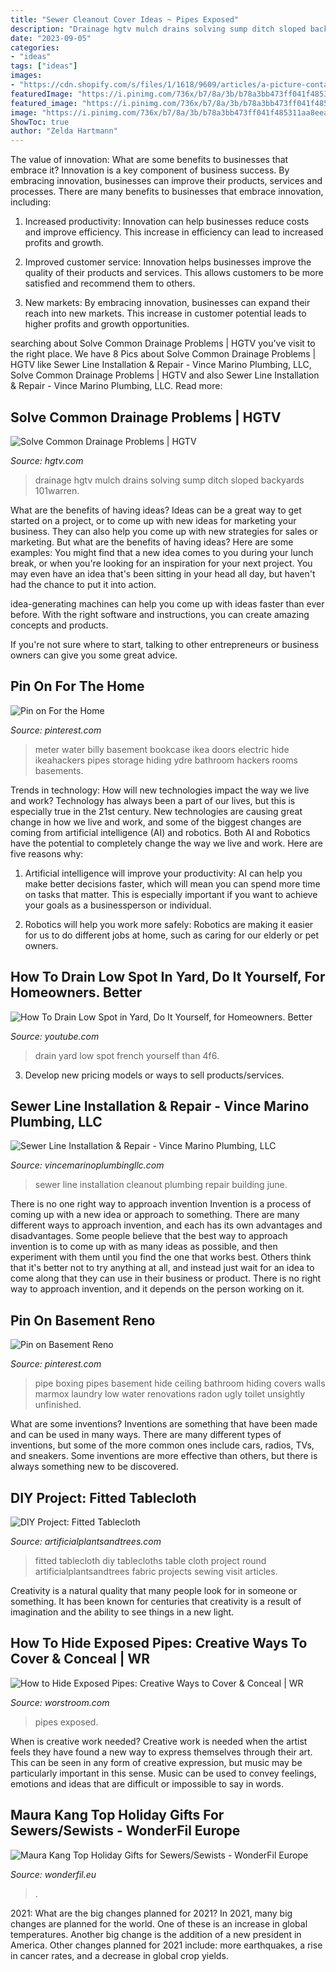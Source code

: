 ```yaml
---
title: "Sewer Cleanout Cover Ideas ~ Pipes Exposed"
description: "Drainage hgtv mulch drains solving sump ditch sloped backyards 101warren"
date: "2023-09-05"
categories:
- "ideas"
tags: ["ideas"]
images:
- "https://cdn.shopify.com/s/files/1/1618/9609/articles/a-picture-containing-website-description-automati_1200x600_crop_center.jpg?v=1606359568"
featuredImage: "https://i.pinimg.com/736x/b7/8a/3b/b78a3bb473ff041f485311aa8eea8b37--basement-finishing-basement-apartment.jpg"
featured_image: "https://i.pinimg.com/736x/b7/8a/3b/b78a3bb473ff041f485311aa8eea8b37--basement-finishing-basement-apartment.jpg"
image: "https://i.pinimg.com/736x/b7/8a/3b/b78a3bb473ff041f485311aa8eea8b37--basement-finishing-basement-apartment.jpg"
ShowToc: true
author: "Zelda Hartmann"
---
```



The value of innovation: What are some benefits to businesses that embrace it?
Innovation is a key component of business success. By embracing innovation, businesses can improve their products, services and processes. There are many benefits to businesses that embrace innovation, including: 
1. Increased productivity: Innovation can help businesses reduce costs and improve efficiency. This increase in efficiency can lead to increased profits and growth.

2. Improved customer service: Innovation helps businesses improve the quality of their products and services. This allows customers to be more satisfied and recommend them to others.

3. New markets: By embracing innovation, businesses can expand their reach into new markets. This increase in customer potential leads to higher profits and growth opportunities.

	

		
searching about Solve Common Drainage Problems | HGTV you've visit to the right place. We have 8 Pics about Solve Common Drainage Problems | HGTV like Sewer Line Installation &amp; Repair - Vince Marino Plumbing, LLC, Solve Common Drainage Problems | HGTV and also Sewer Line Installation &amp; Repair - Vince Marino Plumbing, LLC. Read more:
		
    
## Solve Common Drainage Problems | HGTV

<img loading=lazy src="https://hgtvhome.sndimg.com/content/dam/images/grdn/fullset/2014/8/15/0/RX_stewart-098.jpg.rend.hgtvcom.616.822.suffix/1452647732771.jpeg" onerror="this.onerror=null;this.src='https://tse3.mm.bing.net/th?id=OIP.Z9Q0FPsTiWeF5q70hWG68QHaJ4&amp;pid=15.1';" alt="Solve Common Drainage Problems | HGTV">

_Source: hgtv.com_

>drainage hgtv mulch drains solving sump ditch sloped backyards 101warren. 

	

What are the benefits of having ideas?
Ideas can be a great way to get started on a project, or to come up with new ideas for marketing your business. They can also help you come up with new strategies for sales or marketing. But what are the benefits of having ideas? Here are some examples: 
You might find that a new idea comes to you during your lunch break, or when you're looking for an inspiration for your next project. You may even have an idea that's been sitting in your head all day, but haven't had the chance to put it into action. 

idea-generating machines can help you come up with ideas faster than ever before. With the right software and instructions, you can create amazing concepts and products. 

If you're not sure where to start, talking to other entrepreneurs or business owners can give you some great advice.

    
## Pin On For The Home

<img loading=lazy src="https://i.pinimg.com/originals/a1/b0/5d/a1b05d4bf5f0aaf44cc6fc0d0ab50de4.jpg" onerror="this.onerror=null;this.src='https://tse2.mm.bing.net/th?id=OIP.Yyi_OgWQa45B5ZxQiD4IogAAAA&amp;pid=15.1';" alt="Pin on For the Home">

_Source: pinterest.com_

>meter water billy basement bookcase ikea doors electric hide ikeahackers pipes storage hiding ydre bathroom hackers rooms basements. 

	

Trends in technology: How will new technologies impact the way we live and work?
Technology has always been a part of our lives, but this is especially true in the 21st century. New technologies are causing great change in how we live and work, and some of the biggest changes are coming from artificial intelligence (AI) and robotics.
Both AI and Robotics have the potential to completely change the way we live and work. Here are five reasons why:

1. Artificial intelligence will improve your productivity: AI can help you make better decisions faster, which will mean you can spend more time on tasks that matter. This is especially important if you want to achieve your goals as a businessperson or individual.

2. Robotics will help you work more safely: Robotics are making it easier for us to do different jobs at home, such as caring for our elderly or pet owners.

    
## How To Drain Low Spot In Yard, Do It Yourself, For Homeowners. Better

<img loading=lazy src="https://i.ytimg.com/vi/4f6_O7NuOGM/maxresdefault.jpg" onerror="this.onerror=null;this.src='https://tse3.mm.bing.net/th?id=OIP.mEb2IeTT750OosN0Q7kqdwHaEK&amp;pid=15.1';" alt="How To Drain Low Spot in Yard, Do It Yourself, for Homeowners. Better">

_Source: youtube.com_

>drain yard low spot french yourself than 4f6. 

	

3. Develop new pricing models or ways to sell products/services.

    
## Sewer Line Installation &amp; Repair - Vince Marino Plumbing, LLC

<img loading=lazy src="https://vincemarinoplumbingllc.com/wp-content/uploads/2015/07/untitled4.png" onerror="this.onerror=null;this.src='https://tse4.mm.bing.net/th?id=OIP.kIQ4AM1-70sYhJKeN5HTdQHaJ4&amp;pid=15.1';" alt="Sewer Line Installation &amp; Repair - Vince Marino Plumbing, LLC">

_Source: vincemarinoplumbingllc.com_

>sewer line installation cleanout plumbing repair building june. 

	

There is no one right way to approach invention
Invention is a process of coming up with a new idea or approach to something. There are many different ways to approach invention, and each has its own advantages and disadvantages. Some people believe that the best way to approach invention is to come up with as many ideas as possible, and then experiment with them until you find the one that works best. Others think that it's better not to try anything at all, and instead just wait for an idea to come along that they can use in their business or product. There is no right way to approach invention, and it depends on the person working on it.

    
## Pin On Basement Reno

<img loading=lazy src="https://i.pinimg.com/736x/b7/8a/3b/b78a3bb473ff041f485311aa8eea8b37--basement-finishing-basement-apartment.jpg" onerror="this.onerror=null;this.src='https://tse4.mm.bing.net/th?id=OIP.zSoFCptd04R9gIDyP79NEwAAAA&amp;pid=15.1';" alt="Pin on Basement Reno">

_Source: pinterest.com_

>pipe boxing pipes basement hide ceiling bathroom hiding covers walls marmox laundry low water renovations radon ugly toilet unsightly unfinished. 

	

What are some inventions?
Inventions are something that have been made and can be used in many ways. There are many different types of inventions, but some of the more common ones include cars, radios, TVs, and sneakers. Some inventions are more effective than others, but there is always something new to be discovered.

    
## DIY Project: Fitted Tablecloth

<img loading=lazy src="https://www.artificialplantsandtrees.com/articles/wp-content/uploads/2014/04/IMG_8363.jpg" onerror="this.onerror=null;this.src='https://tse4.mm.bing.net/th?id=OIP.4W94oj7nGQ_uZeGlWPWlnQHaLH&amp;pid=15.1';" alt="DIY Project: Fitted Tablecloth">

_Source: artificialplantsandtrees.com_

>fitted tablecloth diy tablecloths table cloth project round artificialplantsandtrees fabric projects sewing visit articles. 

	

Creativity is a natural quality that many people look for in someone or something. It has been known for centuries that creativity is a result of imagination and the ability to see things in a new light.

    
## How To Hide Exposed Pipes: Creative Ways To Cover &amp; Conceal | WR

<img loading=lazy src="https://worstroom.com/wp-content/uploads/2019/10/how-to-hide-pipes-outdoors.jpg" onerror="this.onerror=null;this.src='https://tse4.mm.bing.net/th?id=OIP.M6IJLxvr4LAjGJTa_M1cjgHaFA&amp;pid=15.1';" alt="How to Hide Exposed Pipes: Creative Ways to Cover &amp; Conceal | WR">

_Source: worstroom.com_

>pipes exposed. 

	

When is creative work needed?
Creative work is needed when the artist feels they have found a new way to express themselves through their art. This can be seen in any form of creative expression, but music may be particularly important in this sense. Music can be used to convey feelings, emotions and ideas that are difficult or impossible to say in words.

    
## Maura Kang Top Holiday Gifts For Sewers/Sewists - WonderFil Europe

<img loading=lazy src="https://cdn.shopify.com/s/files/1/1618/9609/articles/a-picture-containing-website-description-automati_1200x600_crop_center.jpg?v=1606359568" onerror="this.onerror=null;this.src='https://tse4.mm.bing.net/th?id=OIP.r07rL0T92UG4AtxmY-Iy7wHaDk&amp;pid=15.1';" alt="Maura Kang Top Holiday Gifts for Sewers/Sewists - WonderFil Europe">

_Source: wonderfil.eu_

>. 

	

2021: What are the big changes planned for 2021?
In 2021, many big changes are planned for the world. One of these is an increase in global temperatures. Another big change is the addition of a new president in America. Other changes planned for 2021 include: more earthquakes, a rise in cancer rates, and a decrease in global crop yields.

